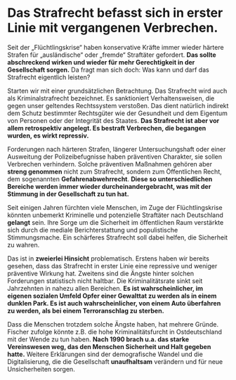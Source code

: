 # Das Strafrecht befasst sich in erster Linie mit vergangenen Verbrechen.

Seit der „Flüchtlingskrise“ haben konservative Kräfte immer wieder härtere Strafen für „ausländische“ oder „fremde“ Straftäter gefordert. **Das sollte abschreckend wirken und wieder für mehr Gerechtigkeit in der Gesellschaft sorgen.** Da fragt man sich doch: Was kann und darf das Strafrecht eigentlich leisten?

Starten wir mit einer grundsätzlichen Betrachtung. Das Strafrecht wird auch als Kriminalstrafrecht bezeichnet. Es sanktioniert Verhaltensweisen, die gegen unser geltendes Rechtssystem verstoßen. Das dient natürlich indirekt dem Schutz bestimmter Rechtsgüter wie der Gesundheit und dem Eigentum von Personen oder der Integrität des Staates. **Das Strafrecht ist aber vor allem retrospektiv angelegt. Es bestraft Verbrechen, die begangen wurden, es wirkt repressiv.**

Forderungen nach härteren Strafen, längerer Untersuchungshaft oder einer Ausweitung der Polizeibefugnisse haben präventiven Charakter, sie sollen Verbrechen verhindern. Solche präventiven Maßnahmen gehören aber **streng genommen** nicht zum Strafrecht, sondern zum Öffentlichen Recht, dem sogenannten **Gefahrenabwehrrecht**. **Diese so unterschiedlichen Bereiche werden immer wieder durcheinandergebracht, was mit der Stimmung in der Gesellschaft zu tun hat.**

Seit einigen Jahren fürchten viele Menschen, im Zuge der Flüchtlingskrise könnten unbemerkt Kriminelle und potenzielle Straftäter nach Deutschland **gelangt** sein. Ihre Sorge um die Sicherheit im öffentlichen Raum verstärkte sich durch die mediale Berichterstattung und populistische Stimmungsmache. Ein schärferes Strafrecht soll dabei helfen, die Sicherheit zu wahren.

Das ist in **zweierlei Hinsicht** problematisch. Erstens haben wir bereits gesehen, dass das Strafrecht in erster Linie eine repressive und weniger präventive Wirkung hat. Zweitens sind die Ängste hinter solchen Forderungen statistisch nicht haltbar. Die Kriminalitätsrate sinkt seit Jahrzehnten in nahezu allen Bereichen. **Es ist wahrscheinlicher, im eigenen sozialen Umfeld Opfer einer Gewalttat zu werden als in einem dunklen Park. Es ist auch wahrscheinlicher, von einem Auto überfahren zu werden, als bei einem Terroranschlag zu sterben.**

Dass die Menschen trotzdem solche Ängste haben, hat mehrere Gründe. Fischer zufolge könnte z.B. die hohe Kriminalitätsfurcht in Ostdeutschland mit der Wende zu tun haben. **Nach 1990 brach u.a. das starke Vereinswesen weg, das den Menschen Sicherheit und Halt gegeben hatte.** Weitere Erklärungen sind der demografische Wandel und die Digitalisierung, die die Gesellschaft **unaufhaltsam** verändern und für neue Unsicherheiten sorgen.
